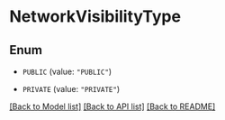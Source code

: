 # NetworkVisibilityType

## Enum

* `PUBLIC` (value: `"PUBLIC"`)

* `PRIVATE` (value: `"PRIVATE"`)


[[Back to Model list]](../README.md#documentation-for-models) [[Back to API list]](../README.md#documentation-for-api-endpoints) [[Back to README]](../README.md)


